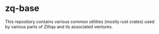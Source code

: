 # zq-base

This repository contains various common utilities (mostly rust crates) used by various parts of Zilliqa and its associated ventures.

